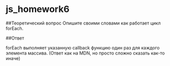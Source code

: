 # js_homework6
##Теоретический вопрос
Опишите своими словами как работает цикл forEach.

##Ответ

forEach выполняет указанную callback функцию один раз для каждого элемента массива. (Ответ как на MDN, но просто сложно сказать как-то иначе)
